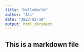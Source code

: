 ```yaml
---
title: "HelloWorld"
author: "Ali"
date: "2023-02-10"
output: html_document
---
```

## This is a markdown file
